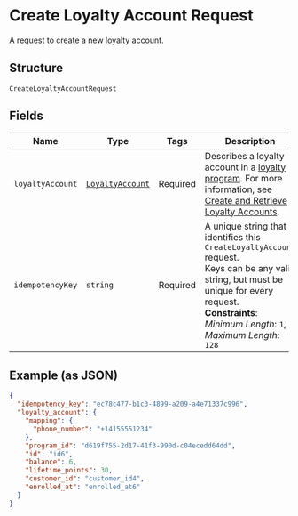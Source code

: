 
# Create Loyalty Account Request

A request to create a new loyalty account.

## Structure

`CreateLoyaltyAccountRequest`

## Fields

| Name | Type | Tags | Description |
|  --- | --- | --- | --- |
| `loyaltyAccount` | [`LoyaltyAccount`](../models/loyalty-account.md) | Required | Describes a loyalty account in a [loyalty program](../models/loyalty-program.md). For more information, see<br/>[Create and Retrieve Loyalty Accounts](https://developer.squareup.com/docs/loyalty-api/loyalty-accounts). |
| `idempotencyKey` | `string` | Required | A unique string that identifies this `CreateLoyaltyAccount` request.<br/>Keys can be any valid string, but must be unique for every request.<br/>**Constraints**: *Minimum Length*: `1`, *Maximum Length*: `128` |

## Example (as JSON)

```json
{
  "idempotency_key": "ec78c477-b1c3-4899-a209-a4e71337c996",
  "loyalty_account": {
    "mapping": {
      "phone_number": "+14155551234"
    },
    "program_id": "d619f755-2d17-41f3-990d-c04ecedd64dd",
    "id": "id6",
    "balance": 6,
    "lifetime_points": 30,
    "customer_id": "customer_id4",
    "enrolled_at": "enrolled_at6"
  }
}
```

